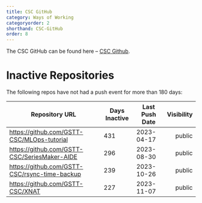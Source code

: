 ```yaml
---
title: CSC GitHub
category: Ways of Working
categoryorder: 2
shorthand: CSC-GitHub
order: 8
---
```


The CSC GitHub can be found here – <a href="https://github.com/GSTT-CSC/">CSC Github</a>.

# Inactive Repositories

The following repos have not had a push event for more than 180 days:

| Repository URL | Days Inactive | Last Push Date | Visibility |
| --- | --- | --- | ---: |
| https://github.com/GSTT-CSC/MLOps-tutorial | 431 | 2023-04-17 | public |
| https://github.com/GSTT-CSC/SeriesMaker-AIDE | 296 | 2023-08-30 | public |
| https://github.com/GSTT-CSC/rsync-time-backup | 239 | 2023-10-26 | public |
| https://github.com/GSTT-CSC/XNAT | 227 | 2023-11-07 | public |

